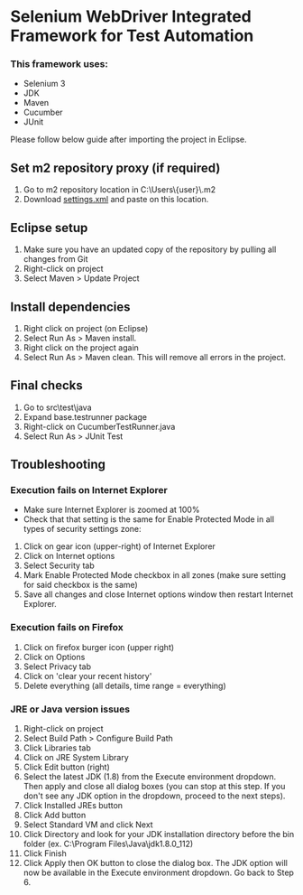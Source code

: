 # Selenium WebDriver Integrated Framework for Test Automation

### This framework uses:
* Selenium 3
* JDK
* Maven
* Cucumber
* JUnit

Please follow below guide after importing the project in Eclipse.

## Set m2 repository proxy (if required)
1. Go to m2 repository location in C:\\Users\\{user}\\.m2
2. Download <a href="settings.xml">settings.xml</a> and paste on this location.

## Eclipse setup
1. Make sure you have an updated copy of the repository by pulling all changes from Git
2. Right-click on project
3. Select Maven > Update Project

## Install dependencies
1. Right click on project (on Eclipse)
2. Select Run As > Maven install. 
3. Right click on the project again
4. Select Run As > Maven clean. This will remove all errors in the project.

## Final checks
1. Go to src\test\java
2. Expand base.testrunner package
3. Right-click on CucumberTestRunner.java
4. Select Run As > JUnit Test
 
## Troubleshooting
### Execution fails on Internet Explorer
* Make sure Internet Explorer is zoomed at 100%
* Check that that setting is the same for Enable Protected Mode in all types of security settings zone:
1. Click on gear icon (upper-right) of Internet Explorer
2. Click on Internet options
3. Select Security tab
4. Mark Enable Protected Mode checkbox in all zones (make sure setting for said checkbox is the same)
5. Save all changes and close Internet options window then restart Internet Explorer.

### Execution fails on Firefox
1. Click on firefox burger icon (upper right)
2. Click on Options
3. Select Privacy tab
4. Click on 'clear your recent history'
5. Delete everything (all details, time range = everything)

### JRE or Java version issues
1. Right-click on project
2. Select Build Path > Configure Build Path
3. Click Libraries tab
4. Click on JRE System Library
5. Click Edit button (right)
6. Select the latest JDK (1.8) from the Execute environment dropdown. Then apply and close all dialog boxes (you can stop at this step. If you don't see any JDK option in the dropdown, proceed to the next steps).
7. Click Installed JREs button
8. Click Add button
9. Select Standard VM and click Next
10. Click Directory and look for your JDK installation directory before the bin folder (ex. C:\Program Files\Java\jdk1.8.0_112)
11. Click Finish
12. Click Apply then OK button to close the dialog box. The JDK option will now be available in the Execute environment dropdown. Go back to Step 6.
